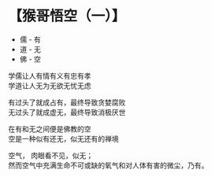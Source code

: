 # 【猴哥悟空（一）】

-	儒 - 有
-	道 - 无
-	佛 - 空

学儒让人有情有义有忠有孝  
学道让人无为无欲无忧无虑

有过头了就成占有，最终导致贪婪腐败  
无过头了就成虚无，最终导致消极厌世

在有和无之间便是佛教的空  
空是一种似有还无，似无还有的禅境

空气， 肉眼看不见，似无；  
然而空气中充满生命不可或缺的氧气和对人体有害的微尘，乃有。
 
